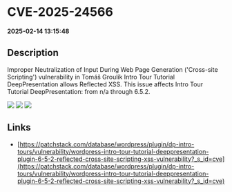 # CVE-2025-24566

**2025-02-14 13:15:48**

## Description
Improper Neutralization of Input During Web Page Generation ('Cross-site Scripting') vulnerability in Tomáš Groulík Intro Tour Tutorial DeepPresentation allows Reflected XSS. This issue affects Intro Tour Tutorial DeepPresentation: from n/a through 6.5.2.

![](https://img.shields.io/static/v1?label=Score&message=7.1&color=red)
![](https://img.shields.io/static/v1?label=Severity&message=HIGH&color=red)
![](https://img.shields.io/static/v1?label=CWE&message=XSS&color=green)

## Links
- [https://patchstack.com/database/wordpress/plugin/dp-intro-tours/vulnerability/wordpress-intro-tour-tutorial-deeppresentation-plugin-6-5-2-reflected-cross-site-scripting-xss-vulnerability?_s_id=cve](https://patchstack.com/database/wordpress/plugin/dp-intro-tours/vulnerability/wordpress-intro-tour-tutorial-deeppresentation-plugin-6-5-2-reflected-cross-site-scripting-xss-vulnerability?_s_id=cve)
